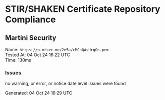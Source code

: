 # STIR/SHAKEN Certificate Repository Compliance

## Martini Security

Name: `https://p.mtsec.me/2e5a/cMCnQAsUrgOn.pem`\
Tested At: 04 Oct 24 16:22 UTC\
Time: 130ms

### Issues

no warning, or error, or notice date level issues were found

Generated: 04 Oct 24 16:29 UTC